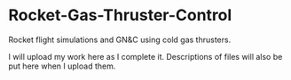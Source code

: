 # Rocket-Gas-Thruster-Control
Rocket flight simulations and GN&amp;C using cold gas thrusters.

I will upload my work here as I complete it. Descriptions of files will also be put here when I upload them.
